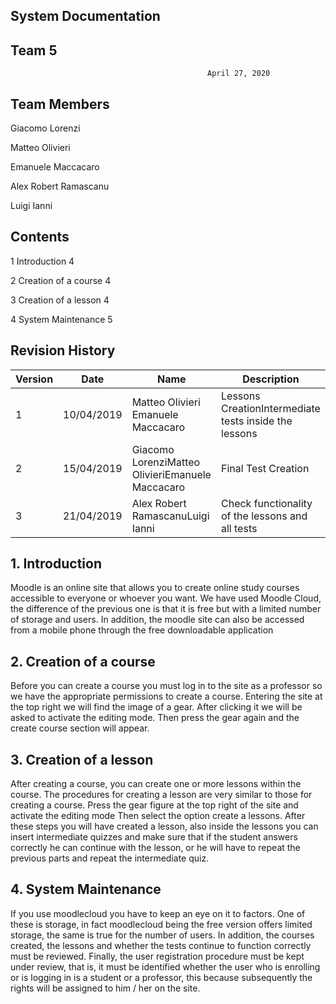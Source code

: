﻿## System Documentation

## Team 5
												April 27, 2020
## Team Members

Giacomo Lorenzi

Matteo Olivieri

Emanuele Maccacaro

Alex Robert Ramascanu

Luigi Ianni

## Contents

1 Introduction 4

2 Creation of a course 4

3 Creation of a lesson 4

4 System Maintenance 5

## Revision History

| **Version** | **Date** | **Name** | **Description** |
| --- | --- | --- | --- |
| 1 | 10/04/2019 | Matteo Olivieri Emanuele Maccacaro | Lessons CreationIntermediate tests inside the lessons |
| 2 | 15/04/2019 | Giacomo LorenziMatteo OlivieriEmanuele Maccacaro | Final Test Creation |
| 3 | 21/04/2019 | Alex Robert RamascanuLuigi Ianni | Check functionality of the lessons and all tests |

## 1. Introduction

Moodle is an online site that allows you to create online study courses accessible to everyone or whoever you want.
We have used Moodle Cloud, the difference of the previous one is that it is free but with a limited number of storage and users.
In addition, the moodle site can also be accessed from a mobile phone through the free downloadable application

## 2. Creation of a course

Before you can create a course you must log in to the site as a professor so we have the appropriate permissions to create a course.
Entering the site at the top right we will find the image of a gear.
After clicking it we will be asked to activate the editing mode.
Then press the gear again and the create course section will appear.

## 3. Creation of a lesson

After creating a course, you can create one or more lessons within the course. 
The procedures for creating a lesson are very similar to those for creating a course.
Press the gear figure at the top right of the site and activate the editing mode
Then select the option create a lessons.
After these steps you will have created a lesson, also inside the lessons you can insert intermediate quizzes and make sure that if the student answers correctly he can continue with the lesson, or he will have to repeat the previous parts and repeat the intermediate quiz.

## 4. System Maintenance

If you use moodlecloud you have to keep an eye on it to factors.
One of these is storage, in fact moodlecloud being the free version offers limited storage, the same is true for the number of users.
In addition, the courses created, the lessons and whether the tests continue to function correctly must be reviewed.
Finally, the user registration procedure must be kept under review, that is, it must be identified whether the user who is enrolling or is logging in is a student or a professor, this because subsequently the rights will be assigned to him / her on the site.
